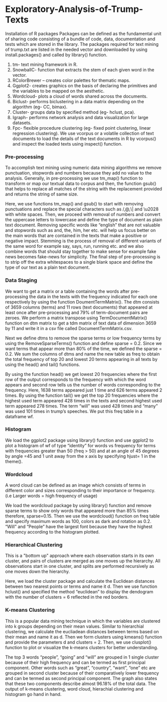 # Exploratory-Analysis-of-Trump-Texts
Installation of R packages
Packages can be defined as the fundamental unit of sharing code consisting of a bundle of code, data, documentation and tests which are stored in the library. The packages required for text mining of trump.txt are listed in the needed vector and downloaded by using install.packages() and called by library() function.
1. tm- text mining framework in R.
2. SnowballC- function that extracts the stem of each given word in the vector.
3. RColorBrewer – creates color palettes for thematic maps.
4. Ggplot2- creates graphics on the basis of declaring the primitives and the variables to be mapped on the aesthetic.
5. Wordcloud- plots a cloud of words shared across the documents.
6. Biclust- performs biclustering in a data matrix depending on the algorithm (eg- CC, bimax).
7. Cluster- groups data by specified method (eg- hclust, pca).
8. Igraph- performs network analysis and data visualization for large datasets.
9. Fpc- flexible procedure clustering (eg- fixed point clustering, linear regression clustering).
We use vcorpus or a volatile collection of text documents to load the details of the text documents in R by vcorpus() and inspect the loaded texts using inspect() function.

### Pre-processing

To accomplish text mining using numeric data mining algorithms we remove punctuation, stopwords and numbers because they add no value to the analysis. Generally, in pre-processing we use tm_map() function to transform or map our textual data to corpus and then, the function gsub() that helps to replace all matches of the string with the replacement provided and returns the string of same size. 

Here, we use functions tm_map() and gsub() to start with removing punctuations and replace the special characters such as /,@,\\| and \u2028 with white spaces. Then, we proceed with removal of numbers and convert the uppercase letters to lowercase and define the type of document as plain text document. Removing specific words like “english” that are not valuable and stopwords such as and, the, him, her etc. will help us focus better on the main words that are contained in the texts that make a positive or negative impact. Stemming is the process of removal of different variants of the same word for example say, says, run, running etc. and we also combine words that should stay together to make sense for example fake news becomes fake-news for simplicity. The final step of pre-processing is to strip off the extra whitespaces to a single blank space and define the type of our text as a plain text document.

### Data Staging 

We want to get a matrix or a table containing the words after pre-processing the data in the texts with the frequency indicated for each one respectively by using the function DoumentTermMatrix(). The dtm consists of 3659 columns (terms) and 11 rows (text documents) that appeared at least once after pre-processing and 79% of term-document pairs are zeroes. We perform a matrix transpose using TermDocumentMatrix() function on dtm matrix to get a tdm matrix of text data of dimension 3659 by 11  and write it in a csv file called DocumentTermMatrix.csv.

Next we define dtms to remove the sparse terms or low frequency terms by using the RemoveSparseTerms() function and define sparse = 0.2. Since we want terms that appear more than 80% of the time, we defined the sparse = 0.2. We sum the columns of dtms and name the new table as freq to obtain the total frequency of top 20 and lowest 20 terms appearing in all texts by using the head() and tail() functions.

By using the function head() we get lowest 20 frequencies where the first row of the output corresponds to the frequency with which the word appears and second row tells us the number of words corresponding to the frequency. Here, 1638 terms appeared just 1 time and 626 terms appeared 2 times. By using the function tail() we get the top 20 frequencies where the highest used term appeared 428 times in the texts and second highest used term appeared 278 times. The term “will” was used 428 times and “many” was used 101 times in trump’s speeches. We put this freq table in a dataframe wf. 

### Histogram

We load the ggplot2 package using library() function and use ggplot2 to plot a histogram of wf of type “identity” for words vs frequency for terms with frequencies greater than 50 (freq > 50) and at an angle of 45 degrees by angle =45  and 1 unit away from the x axis by specifying hjust= 1 in the theme().

### Wordcloud

A word cloud can be defined as an image which consists of terms in different color and sizes corresponding to their importance or frequency. (i.e Larger words = high frequency of usage)

We load the wordcloud package by using library() function and remove sparse terms to show only words that appeared more than 85% times therefore, sparse=0.15. Then we use the wordcloud() function on freq table and specify maximum words as 100, colors as dark and rotation as 0.2. “Will” and “People” have the largest font because they have the highest frequency according to the histogram plotted.

### Hierarchical Clustering

This is a "bottom up" approach where each observation starts in its own cluster, and pairs of clusters are merged as one moves up the hierarchy. All observations start in one cluster, and splits are performed recursively as one moves down the hierarchy.

Here, we load the cluster package and calculate the Euclidean distances between two nearest points or terms and name it d. Then we use function hclust() and specified the method “euclidean” to display the dendogram with the number of clusters = 6 reflected in the red borders.

### K-means Clustering

This is a popular data mining technique in which the variables are clustered into k groups depending on their mean values. Similar to hierarchial clustering, we calculate the eucliadean distances between terms based on their mean and name it as d. Then we form clusters using kmeans() function and provide the parameters d and clusters = 2. Then, we use clusplot() function to plot or visualize the k-means clusters for better understanding.

The top 3 words “people”, “going” and “will” are grouped in 1 single cluster because of their high frequency and can be termed as first principal component. Other words such as “great”, “country”, “want”, “one” etc are grouped in second cluster because of their comparatively lower frequency and can be termed as second principal component. The graph also states that these two components describe almost 96.18% of the total data. The output of k-means clustering, word cloud, hierachial clustering and histogram go hand in hand.
